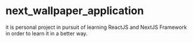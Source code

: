 # next_wallpaper_application
it is personal project in pursuit of learning ReactJS and NextJS Framework in order to learn it in a better way.

